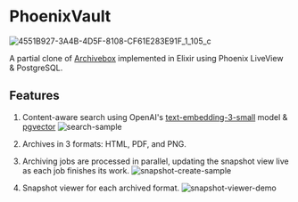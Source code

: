 # PhoenixVault
![4551B927-3A4B-4D5F-8108-CF61E283E91F_1_105_c](https://github.com/user-attachments/assets/c06c194a-8280-4946-9816-986100c79b52)

A partial clone of [Archivebox](https://github.com/ArchiveBox/ArchiveBox) implemented in Elixir using Phoenix LiveView & PostgreSQL.



## Features
1. Content-aware search using OpenAI's [text-embedding-3-small]() model & [pgvector](pgvector)
![search-sample](https://github.com/user-attachments/assets/f54725da-5a61-4aa5-85e2-fb3b6a886efd)

2. Archives in 3 formats: HTML, PDF, and PNG.
3. Archiving jobs are processed in parallel, updating the snapshot view live as each job finishes its work.
![snapshot-create-sample](https://github.com/user-attachments/assets/502c88f8-8cdb-45d6-a43a-db7c3fa1c819)

4. Snapshot viewer for each archived format.
![snapshot-viewer-demo](https://github.com/user-attachments/assets/b55c94fe-0ed8-47e9-a45c-14bdb89ea136)

